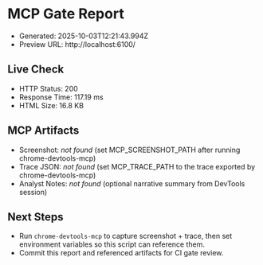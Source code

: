 # MCP Gate Report

- Generated: 2025-10-03T12:21:43.994Z
- Preview URL: http://localhost:6100/

## Live Check
- HTTP Status: 200
- Response Time: 117.19 ms
- HTML Size: 16.8 KB

## MCP Artifacts
- Screenshot: _not found_ (set MCP_SCREENSHOT_PATH after running chrome-devtools-mcp)
- Trace JSON: _not found_ (set MCP_TRACE_PATH to the trace exported by chrome-devtools-mcp)
- Analyst Notes: _not found_ (optional narrative summary from DevTools session)

## Next Steps
- Run `chrome-devtools-mcp` to capture screenshot + trace, then set environment variables so this script can reference them.
- Commit this report and referenced artifacts for CI gate review.
